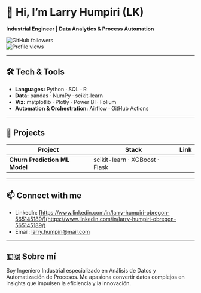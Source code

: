 # 👋 Hi, I’m Larry Humpiri (LK)
**Industrial Engineer | Data Analytics & Process Automation**

![GitHub followers](https://img.shields.io/github/followers/LarryHumpiri?label=Follow&style=social)  
![Profile views](https://komarev.com/ghpvc/?username=LarryHumpiri)

---

## 🛠 Tech & Tools  
- **Languages:** Python · SQL · R  
- **Data:** pandas · NumPy · scikit-learn  
- **Viz:** matplotlib · Plotly · Power BI · Folium  
- **Automation & Orchestration:** Airflow · GitHub Actions  

---

## 🚀 Projects  
| Project                        | Stack                             | Link                                     |
|--------------------------------|-----------------------------------|------------------------------------------|
| **Churn Prediction ML Model**  | scikit-learn · XGBoost · Flask     |

---

## 📫 Connect with me  
- LinkedIn: [https://www.linkedin.com/in/larry-humpiri-obregon-565145189/](https://www.linkedin.com/in/larry-humpiri-obregon-565145189/)  
- Email: larry.humpiri@mail.com  

---

## 🇪🇸 Sobre mí  
Soy Ingeniero Industrial especializado en Análisis de Datos y Automatización de Procesos. Me apasiona convertir datos complejos en insights que impulsen la eficiencia y la innovación.
